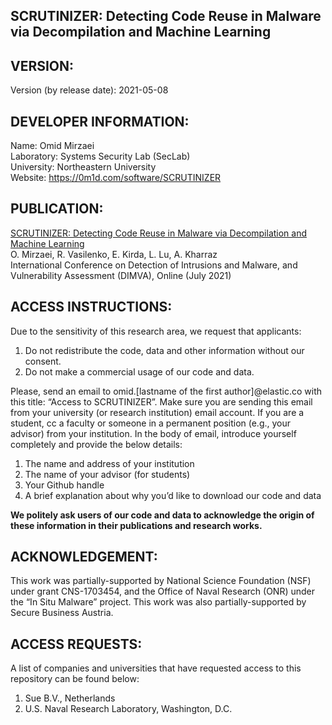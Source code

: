 SCRUTINIZER: Detecting Code Reuse in Malware via Decompilation and Machine Learning
---------------------------------------------------------------------------------------------------

VERSION:
------------

Version (by release date): 2021-05-08

DEVELOPER INFORMATION:
------------------------------------

Name: Omid Mirzaei <br />
Laboratory: Systems Security Lab (SecLab) <br />
University: Northeastern University <br />
Website: https://0m1d.com/software/SCRUTINIZER <br />

PUBLICATION:
------------------

[SCRUTINIZER: Detecting Code Reuse in Malware via Decompilation and Machine Learning](https://0m1d.com/assets/pdf/C7.pdf) <br />
O. Mirzaei, R. Vasilenko, E. Kirda, L. Lu, A. Kharraz <br />
International Conference on Detection of Intrusions and Malware, and Vulnerability Assessment (DIMVA), Online (July 2021) <br />

ACCESS INSTRUCTIONS:
----------------------------------------

Due to the sensitivity of this research area, we request that applicants:

1. Do not redistribute the code, data and other information without our consent.
2. Do not make a commercial usage of our code and data.

Please, send an email to omid.[lastname of the first author]@elastic.co with this title: “Access to SCRUTINIZER”. Make sure you are sending this email from your university (or research institution) email account. If you are a student, cc a faculty or someone in a permanent position (e.g., your advisor) from your institution. In the body of email, introduce yourself completely and provide the below details:

1. The name and address of your institution
2. The name of your advisor (for students)
3. Your Github handle
4. A brief explanation about why you’d like to download our code and data

<b>We politely ask users of our code and data to acknowledge the origin of these information in their publications and research works.</b>

ACKNOWLEDGEMENT:
-----------------------------

This work was partially-supported by National Science Foundation (NSF) under grant CNS-1703454, and the Office of Naval Research (ONR) under the “In Situ Malware” project. This work was also partially-supported by Secure Business Austria.

ACCESS REQUESTS:
-----------------------------

A list of companies and universities that have requested access to this repository can be found below:

1. Sue B.V., Netherlands 
2. U.S. Naval Research Laboratory, Washington, D.C.







